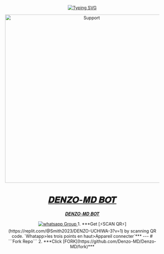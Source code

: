 <div align="center">
<a href="https://git.io/typing-svg"><img src="https://readme-typing-svg.demolab.com?font=Ribeye&size=50&pause=1000&color=F710B1&center=true&width=910&height=100&lines=I'M+𝑫𝑬𝑵𝒁𝑶-𝑴𝑫 𝑩𝑶𝑻;MULTI+DEVICE+WHATSAPP+BOT; CRÉATEUR+✨DENZO Uchiwa✨;PUBLIC+BOT;UN+BON+BOT." alt="Typing SVG" /></a>
</p>
<p align="center">
  <a href="https://chat.whatsapp.com/JFNXyoRTf4t6e9GTaM2Oe6">
    <img alt=Support height="550" src="https://i.imgur.com/nkroZCU.jpeg"> 
    </p>
<h1 align="center"> 𝑫𝑬𝑵𝒁𝑶-𝑴𝑫 𝑩𝑶𝑻
</h1>
<p align="center"> 𝑫𝑬𝑵𝒁𝑶-𝑴𝑫 𝑩𝑶𝑻
<p align="center">
 <a href="https://chat.whatsapp.com/JFNXyoRTf4t6e9GTaM2Oe6" target="_blank">
    <img alt="whatsapp Group" src="https://img.shields.io/badge/ Whatsapp Support Group -25D366?style=for-the-badge&logo=whatsapp&logoColor=white" />
  </a>
1. ***Get [⚡SCAN QR⚡](https://replit.com/@Smith2023/DENZO-UCHIWA-3?v=1) by scanning QR code. `Whatapp>les trois points en haut>Appareil connecter`***
--- 
# ```Fork Repo```
2. ***Click [FORK](https://github.com/Denzo-MD/Denzo-MD/fork)***
 
